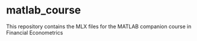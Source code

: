 # matlab_course
This repository contains the MLX files for the MATLAB companion course in Financial Econometrics